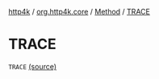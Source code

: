 [http4k](../../index.md) / [org.http4k.core](../index.md) / [Method](index.md) / [TRACE](./-t-r-a-c-e.md)

# TRACE

`TRACE` [(source)](https://github.com/http4k/http4k/blob/master/http4k-core/src/main/kotlin/org/http4k/core/http.kt#L157)